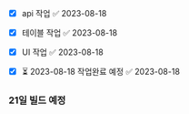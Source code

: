 - [x] api 작업 ✅ 2023-08-18
- [x] 테이블 작업 ✅ 2023-08-18
- [x] UI 작업 ✅ 2023-08-18
- [x] ⏳ 2023-08-18  작업완료 예정 ✅ 2023-08-18


### 21일 빌드 예정 
